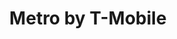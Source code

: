 ---
title: "Metro by T-Mobile"
url: /miami/metro-by-t-mobile-southwest-40th-street/
shop: mobile phone
---